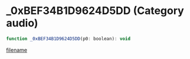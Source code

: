 # _0xBEF34B1D9624D5DD (Category audio)

```js
function _0xBEF34B1D9624D5DD(p0: boolean): void
```

[filename](_0xBEF34B1D9624D5DD_m.md ':include')